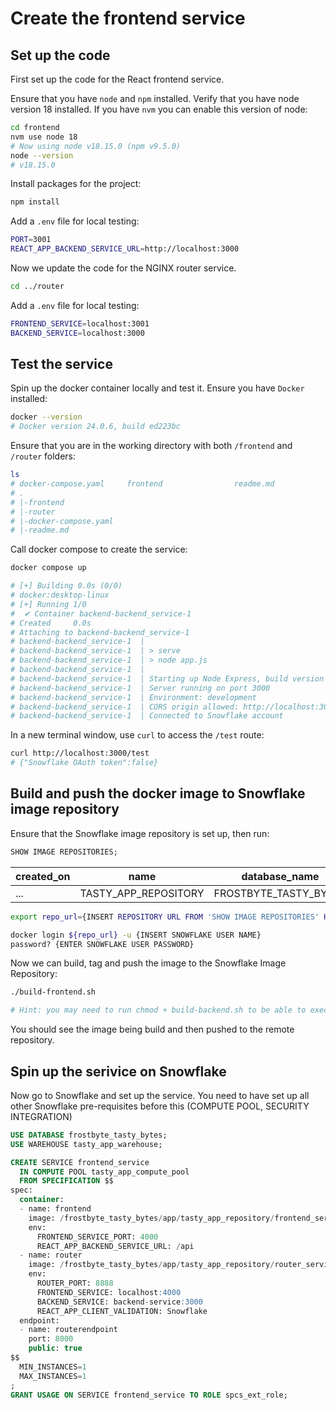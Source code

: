 # Create the frontend service

## Set up the code

First set up the code for the React frontend service.

Ensure that you have `node` and `npm` installed. Verify that you have node version 18 installed. If you have `nvm` you can enable this version of node:
````bash
cd frontend
nvm use node 18
# Now using node v18.15.0 (npm v9.5.0)
node --version
# v18.15.0
````

Install packages for the project:
````bash
npm install
````

Add a `.env` file for local testing:
````bash
PORT=3001
REACT_APP_BACKEND_SERVICE_URL=http://localhost:3000
````

Now we update the code for the NGINX router service.
````bash
cd ../router
````

Add a `.env` file for local testing:
````bash
FRONTEND_SERVICE=localhost:3001
BACKEND_SERVICE=localhost:3000
````

## Test the service

Spin up the docker container locally and test it. Ensure you have `Docker` installed:
````bash
docker --version
# Docker version 24.0.6, build ed223bc
````

Ensure that you are in the working directory with both `/frontend` and `/router` folders:
````bash
ls
# docker-compose.yaml     frontend                readme.md               router
# .
# |-frontend
# |-router
# |-docker-compose.yaml
# |-readme.md
````

Call docker compose to create the service:
````bash
docker compose up

# [+] Building 0.0s (0/0)
# docker:desktop-linux
# [+] Running 1/0
#  ✔ Container backend-backend_service-1
# Created     0.0s 
# Attaching to backend-backend_service-1
# backend-backend_service-1  | 
# backend-backend_service-1  | > serve
# backend-backend_service-1  | > node app.js
# backend-backend_service-1  | 
# backend-backend_service-1  | Starting up Node Express, build version 00013
# backend-backend_service-1  | Server running on port 3000
# backend-backend_service-1  | Environment: development
# backend-backend_service-1  | CORS origin allowed: http://localhost:3001
# backend-backend_service-1  | Connected to Snowflake account
````

In a new terminal window, use `curl` to access the `/test` route:
````bash
curl http://localhost:3000/test
# {"Snowflake OAuth token":false}
````

## Build and push the docker image to Snowflake image repository

Ensure that the Snowflake image repository is set up, then run:
```sql
SHOW IMAGE REPOSITORIES;
```
| created_on | name | database_name | schema_name | repository_url | owner | owner_role_type | comment |
|---|---|---|---|---|---|---|---|
| ... | TASTY_APP_REPOSITORY | FROSTBYTE_TASTY_BYTES | APP | _account_name_.registry.snowflakecomputing.com/frostbyte_tasty_bytes/app/tasty_app_repository | TASTY_APP_ADMIN_ROLE | ROLE	

````bash
export repo_url={INSERT REPOSITORY URL FROM 'SHOW IMAGE REPOSITORIES' HERE}

docker login ${repo_url} -u {INSERT SNOWFLAKE USER NAME}
password? {ENTER SNOWFLAKE USER PASSWORD}
````

Now we can build, tag and push the image to the Snowflake Image Repository:
````bash
./build-frontend.sh

# Hint: you may need to run chmod + build-backend.sh to be able to execute the script
````
You should see the image being build and then pushed to the remote repository. 


## Spin up the serivice on Snowflake

Now go to Snowflake and set up the service. You need to have set  up all other Snowflake pre-requisites before this (COMPUTE POOL, SECURITY INTEGRATION)
```sql
USE DATABASE frostbyte_tasty_bytes;
USE WAREHOUSE tasty_app_warehouse;

CREATE SERVICE frontend_service
  IN COMPUTE POOL tasty_app_compute_pool
  FROM SPECIFICATION $$
spec:
  container:
  - name: frontend
    image: /frostbyte_tasty_bytes/app/tasty_app_repository/frontend_service_image:tutorial
    env:
      FRONTEND_SERVICE_PORT: 4000
      REACT_APP_BACKEND_SERVICE_URL: /api
  - name: router
    image: /frostbyte_tasty_bytes/app/tasty_app_repository/router_service_image:tutorial
    env:
      ROUTER_PORT: 8888
      FRONTEND_SERVICE: localhost:4000
      BACKEND_SERVICE: backend-service:3000
      REACT_APP_CLIENT_VALIDATION: Snowflake
  endpoint:
  - name: routerendpoint
    port: 8000
    public: true
$$
  MIN_INSTANCES=1
  MAX_INSTANCES=1
;
GRANT USAGE ON SERVICE frontend_service TO ROLE spcs_ext_role;
```